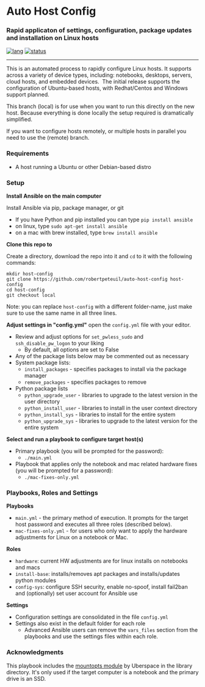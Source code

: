 # Auto Host Config
### Rapid applicaton of settings, configuration, package updates and installation on Linux hosts
[![lang](https://img.shields.io/badge/language-ansible-3572A5.svg?style=flat-square)](https://github.com/robertpeteuil/auto-host-config)
[![status](https://img.shields.io/badge/status-stable-brightgreen.svg?style=flat-square)](https://github.com/robertpeteuil/auto-host-config)

---

This is an automated process to rapidly configure Linux hosts.  It supports across a variety of device types, including: notebooks, desktops, servers, cloud hosts, and embedded devices.  The initial release supports the configuration of Ubuntu-based hosts, with Redhat/Centos and Windows support planned.

This branch (local) is for use when you want to run this directly on the new host. Because everything is done locally the setup required is dramatically simplified. 

If you want to configure hosts remotely, or multiple hosts in parallel you need to use the (remote) branch. 

### Requirements
- A host running a Ubuntu or other Debian-based distro

### Setup
**Install Ansible on the main computer**

Install Ansible via pip, package manager, or git
- If you have Python and pip installed you can type `pip install ansible`
- on linux, type `sudo apt-get install ansible`
- on a mac with brew installed, type `brew install ansible`

**Clone this repo to**

Create a directory, download the repo into it and `cd` to it with the following commands:

```
mkdir host-config
git clone https://github.com/robertpeteuil/auto-host-config host-config
cd host-config
git checkout local
```

Note: you can replace `host-config` with a different folder-name, just make sure to use the same name in all three lines.


**Adjust settings in "config.yml"**
open the `config.yml` file with your editor.
- Review and adjust options for `set_pwless_sudo` and `ssh_disable_pw_logon` to your liking
  - By default, all options are set to False
- Any of the package lists below may be commented out as necessary
- System package lists:
  - `install_packages` - specifies packages to install via the package manager
  - `remove_packages` - specifies packages to remove
- Python package lists
  - `python_upgrade_user` - libraries to upgrade to the latest version in the user directory
  - `python_install_user` - libraries to install in the user context directory
  - `python_install_sys` - libraries to install for the entire system
  - `python_upgrade_sys` - libraries to upgrade to the latest version for the entire system

**Select and run a playbook to configure target host(s)**
- Primary playbook (you will be prompted for the password):
  - `./main.yml`
- Playbook that applies only the notebook and mac related hardware fixes (you will be prompted for a password):
  - `./mac-fixes-only.yml`


### Playbooks, Roles and Settings

**Playbooks**
- `main.yml` - the primary method of execution.  It prompts for the target host password and executes all three roles (described below).
- `mac-fixes-only.yml` - for users who only want to apply the hardware adjustments for Linux on a notebook or Mac.

**Roles**
- `hardware`: current HW adjustments are for linux installs on notebooks and macs
- `install-base`: installs/removes apt packages and installs/updates python modules
- `config-sys`: configure SSH security, enable no-spoof, install fail2ban and (optionally) set user account for Ansible use

**Settings**
- Configuration settings are consolidated in the file `config.yml`
- Settings also exist in the default folder for each role
  - Advanced Ansible users can remove the `vars_files` section from the playbooks and use the settings files within each role.


### Acknowledgments

This playbook includes the [mountopts module](https://github.com/Uberspace/ansible-mountopts) by Uberspace in the library directory.  It's only used if the target computer is a notebook and the primary drive is an SSD.
